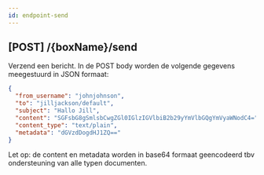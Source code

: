 ```yaml
---
id: endpoint-send
---
```


## [POST] /{boxName}/send

Verzend een bericht. In de POST body worden de volgende gegevens meegestuurd in JSON formaat:

```json
{
  "from_username": "johnjohnson",
  "to": "jilljackson/default",
  "subject": "Hallo Jill",
  "content": "SGFsbG8gSmlsbCwgZGl0IGlzIGVlbiB2b29yYmVlbGQgYmVyaWNodC4=",
  "content_type": "text/plain",
  "metadata": "dGVzdDogdHJ1ZQ=="
}
```

Let op: de content en metadata worden in base64 formaat geencodeerd tbv ondersteuning
van alle typen documenten.
